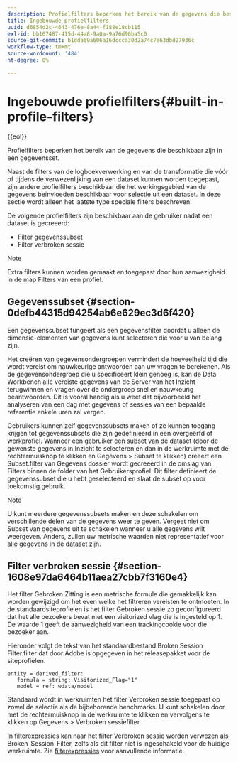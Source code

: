 ```yaml
---
description: Profielfilters beperken het bereik van de gegevens die beschikbaar zijn in een gegevensset.
title: Ingebouwde profielfilters
uuid: d6854d2c-4643-476e-8a44-f188e18cb115
exl-id: bb167487-415d-44a8-9a0a-9a76d90ba5c0
source-git-commit: b1dda69a606a16dccca30d2a74c7e63dbd27936c
workflow-type: tm+mt
source-wordcount: '484'
ht-degree: 0%

---
```


# Ingebouwde profielfilters{#built-in-profile-filters}

{{eol}}

Profielfilters beperken het bereik van de gegevens die beschikbaar zijn in een gegevensset.

Naast de filters van de logboekverwerking en van de transformatie die vóór of tijdens de verwezenlijking van een dataset kunnen worden toegepast, zijn andere profielfilters beschikbaar die het werkingsgebied van de gegevens beïnvloeden beschikbaar voor selectie uit een dataset. In deze sectie wordt alleen het laatste type speciale filters beschreven.

De volgende profielfilters zijn beschikbaar aan de gebruiker nadat een dataset is gecreeerd:

* Filter gegevenssubset
* Filter verbroken sessie

>[!NOTE]
>
>Extra filters kunnen worden gemaakt en toegepast door hun aanwezigheid in de map Filters van een profiel.

## Gegevenssubset {#section-0defb44315d94254ab6e629ec3d6f420}

Een gegevenssubset fungeert als een gegevensfilter doordat u alleen de dimensie-elementen van gegevens kunt selecteren die voor u van belang zijn.

Het creëren van gegevensondergroepen vermindert de hoeveelheid tijd die wordt vereist om nauwkeurige antwoorden aan uw vragen te berekenen. Als de gegevensondergroep die u specificeert klein genoeg is, kan de Data Workbench alle vereiste gegevens van de Server van het Inzicht terugwinnen en vragen over de ondergroep snel en nauwkeurig beantwoorden. Dit is vooral handig als u weet dat bijvoorbeeld het analyseren van een dag met gegevens of sessies van een bepaalde referentie enkele uren zal vergen.

Gebruikers kunnen zelf gegevenssubsets maken of ze kunnen toegang krijgen tot gegevenssubsets die zijn gedefinieerd in een overgeërfd of werkprofiel. Wanneer een gebruiker een subset van de dataset (door de gewenste gegevens in Inzicht te selecteren en dan in de werkruimte met de rechtermuisknop te klikken en Gegevens > Subset te klikken) creeert een Subset.filter van Gegevens dossier wordt gecreeerd in de omslag van Filters binnen de folder van het Gebruikersprofiel. Dit filter definieert de gegevenssubset die u hebt geselecteerd en slaat de subset op voor toekomstig gebruik.

>[!NOTE]
>
>U kunt meerdere gegevenssubsets maken en deze schakelen om verschillende delen van de gegevens weer te geven. Vergeet niet om Subset van gegevens uit te schakelen wanneer u alle gegevens wilt weergeven. Anders, zullen uw metrische waarden niet representatief voor alle gegevens in de dataset zijn.

## Filter verbroken sessie {#section-1608e97da6464b11aea27cbb7f3160e4}

Het filter Gebroken Zitting is een metrische formule die gemakkelijk kan worden gewijzigd om het even welke het filtreren vereisten te ontmoeten. In de standaardsiteprofielen is het filter Gebroken sessie zo geconfigureerd dat het alle bezoekers bevat met een visitorized vlag die is ingesteld op 1. De waarde 1 geeft de aanwezigheid van een trackingcookie voor die bezoeker aan.

Hieronder volgt de tekst van het standaardbestand Broken Session Filter.filter dat door Adobe is opgegeven in het releasepakket voor de siteprofielen.

```
entity = derived_filter:
   formula = string: Visitorized_Flag="1"
   model = ref: wdata/model
```

Standaard wordt in werkruimten het filter Verbroken sessie toegepast op zowel de selectie als de bijbehorende benchmarks. U kunt schakelen door met de rechtermuisknop in de werkruimte te klikken en vervolgens te klikken op Gegevens > Verbroken sessiefilter.

In filterexpressies kan naar het filter Verbroken sessie worden verwezen als Broken_Session_Filter, zelfs als dit filter niet is ingeschakeld voor de huidige werkruimte. Zie [filterexpressies](https://experienceleague.adobe.com/docs/data-workbench/using/client/t-open-ins.html#Syntax_for_Identifiers) voor aanvullende informatie.
